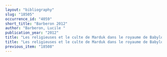 ```yaml
---
layout: "bibliography"
slug: "18505"
occurrence_id: "4059"
short_title: "Barberon 2012"
author: "Barberon, Lucile "
publication_year: "2012"
title: "Les religieuses et le culte de Marduk dans le royaume de Babylone, Mémoires de N.A.B.U. 14 (Paris)"
title: "Les religieuses et le culte de Marduk dans le royaume de Babylone, Mémoires de N.A.B.U. 14 (Paris)"
previous_item: "18508"
---
```

